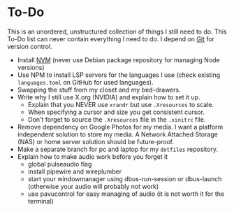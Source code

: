 # To-Do

This is an unordered, unstructured collection of things I still need to do.
This To-Do list can never contain everything I need to do. 
I depend on [Git](https://git-scm.com/) for version control.

- Install [NVM](https://github.com/nvm-sh/nvm) (never use Debian package repository for managing Node versions)
- Use NPM to install LSP servers for the languages I use (check existing `languages.toml` on GitHub for used languages).
- Swapping the stuff from my closet and my bed-drawers.
- Write why I still use X.org (NVIDIA) and explain how to set it up.
  - Explain that you NEVER use `xrandr` but use `.Xresources` to scale.
  - When specifying a cursor and size you get consistent cursor.
  - Don't forget to source the `.Xresources` file in the `.xinitrc` file.
- Remove dependency on Google Photos for my media.
  I want a platform independent solution to store my media.
  A Network Attached Storage (NAS) or home server solution should be future-proof.
- Make a separate branch for pc and laptop for my `dotfiles` repository.
- Explain how to make audio work before you forget it
  - global pulseaudio flag
  - install pipewire and wireplumber
  - start your windowmanager using dbus-run-session or dbus-launch (otherwise your audio will probably not work)
  - use pavucontrol for easy managing of audio (it is not worth it for the terminal)
